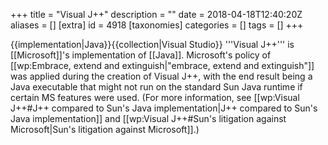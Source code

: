 +++
title = "Visual J++"
description = ""
date = 2018-04-18T12:40:20Z
aliases = []
[extra]
id = 4918
[taxonomies]
categories = []
tags = []
+++

{{implementation|Java}}{{collection|Visual Studio}}
'''Visual J++''' is [[Microsoft]]'s implementation of [[Java]]. Microsoft's policy of [[wp:Embrace, extend and extinguish|"embrace, extend and extinguish"]] was applied during the creation of Visual J++, with the end result being a Java executable that might not run on the standard Sun Java runtime if certain MS features were used. (For more information, see [[wp:Visual J++#J++ compared to Sun's Java implementation|J++ compared to Sun's Java implementation]] and [[wp:Visual J++#Sun's litigation against Microsoft|Sun's litigation against Microsoft]].)
